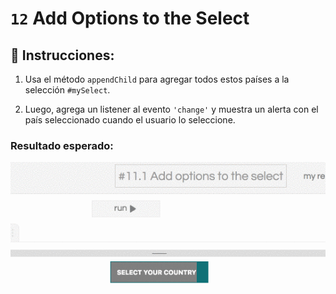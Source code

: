 # `12` Add Options to the Select

## 📝 Instrucciones:

1. Usa el método `appendChild` para agregar todos estos países a la selección `#mySelect`.

2. Luego, agrega un listener al evento `'change'` y muestra un alerta con el país seleccionado cuando el usuario lo seleccione.

### Resultado esperado:

![image](../../.learn/assets/13-1.gif)